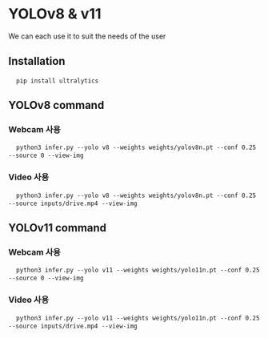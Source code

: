 # YOLOv8 & v11
We can each use it to suit the needs of the user

## Installation
<pre> <code> pip install ultralytics </code> </pre>

## YOLOv8 command
### Webcam 사용
<pre> <code> python3 infer.py --yolo v8 --weights weights/yolov8n.pt --conf 0.25 --source 0 --view-img </code> </pre>

### Video 사용
<pre> <code> python3 infer.py --yolo v8 --weights weights/yolov8n.pt --conf 0.25 --source inputs/drive.mp4 --view-img </code> </pre>

## YOLOv11 command
### Webcam 사용
<pre> <code> python3 infer.py --yolo v11 --weights weights/yolo11n.pt --conf 0.25 --source 0 --view-img </code> </pre>

### Video 사용
<pre> <code> python3 infer.py --yolo v11 --weights weights/yolo11n.pt --conf 0.25 --source inputs/drive.mp4 --view-img </code> </pre>
